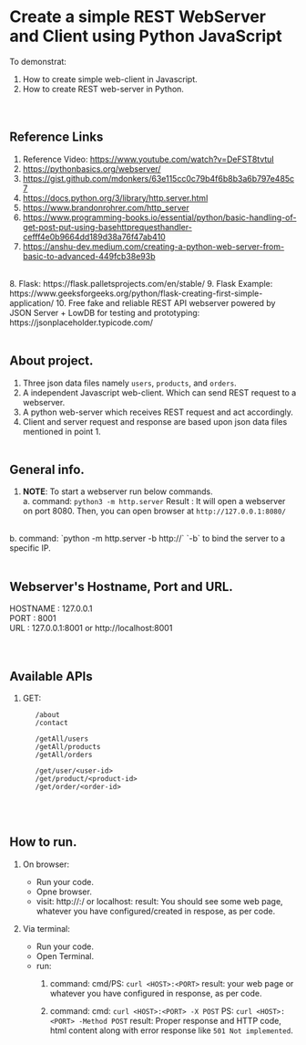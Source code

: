 # Create a simple REST WebServer and Client using Python JavaScript
To demonstrat:</br>
  1. How to create simple web-client in Javascript.</br>
  2. How to create REST web-server in Python.</br>
</br></br>

## Reference Links
  1. Reference Video: https://www.youtube.com/watch?v=DeFST8tvtuI 
  2. https://pythonbasics.org/webserver/
  3. https://gist.github.com/mdonkers/63e115cc0c79b4f6b8b3a6b797e485c7
  4. https://docs.python.org/3/library/http.server.html
  5. https://www.brandonrohrer.com/http_server
  6. https://www.programming-books.io/essential/python/basic-handling-of-get-post-put-using-basehttprequesthandler-cefff4e0b9664dd189d38a76f47ab410
  7. https://anshu-dev.medium.com/creating-a-python-web-server-from-basic-to-advanced-449fcb38e93b
</br>
  8. Flask: https://flask.palletsprojects.com/en/stable/
  9. Flask Example: https://www.geeksforgeeks.org/python/flask-creating-first-simple-application/ 
  10. Free fake and reliable REST API webserver powered by JSON Server + LowDB for testing and prototyping: https://jsonplaceholder.typicode.com/
</br></br>

## About project.
  1. Three json data files namely `users`, `products`, and `orders`.
  2. A independent Javascript web-client. Which can send REST request to a webserver.
  3. A python web-server which receives REST request and act accordingly.
  4. Client and server request and response are based upon json data files mentioned in point 1.
</br></br>

## General info.
  1. **NOTE**: To start a webserver run below commands.</br>
    a. command: `python3 -m http.server`
            Result : It will open a webserver on port 8080. Then, you can open browser at `http://127.0.0.1:8080/`
</br>
    b.  command: `python -m http.server <PORT> -b http://<HOST>`
                `-b` to bind the server to a specific IP.
</br></br>

## Webserver's Hostname, Port and URL.
  HOSTNAME : 127.0.0.1</br>
  PORT     : 8001</br>
  URL      : 127.0.0.1:8001 or http://localhost:8001</br>
</br></br>

## Available APIs
  1. GET:</br>

            /about
            /contact

            /getAll/users
            /getAll/products
            /getAll/orders

            /get/user/<user-id>
            /get/product/<product-id>
            /get/order/<order-id>
</br></br>

## How to run.
  1. On browser:
        * Run your code.
        * Opne browser.
        * visit: 
            http://<HOST>:<PORT>/ or localhost:<PORT>
            result: You should see some web page, whatever you have configured/created in respose, as per code.

  2. Via terminal:
        * Run your code.
        * Open Terminal.
        * run:
            1. command: 
                cmd/PS: `curl <HOST>:<PORT>`
                result:  your web page or whatever you have configured in response, as per          code.

            2. command: 
                cmd:    `curl <HOST>:<PORT> -X POST`
                PS:     `curl <HOST>:<PORT> -Method POST`
                result: Proper response and HTTP code, html content along with error response
                            like `501 Not implemented`.
</br></br>